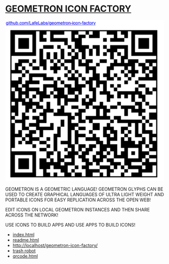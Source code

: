 # [GEOMETRON ICON FACTORY](github.com/LafeLabs/geometron-icon-factory)

![](qrcode.png)

GEOMETRON IS A GEOMETRIC LANGUAGE!
GEOMETRON GLYPHS CAN BE USED TO CREATE GRAPHICAL LANGUAGES OF ULTRA LIGHT WEIGHT AND PORTABLE ICONS FOR EASY REPLICATION ACROSS THE OPEN WEB!

EDIT ICONS ON LOCAL GEOMETRON INSTANCES AND THEN SHARE ACROSS THE NETWORK!

USE ICONS TO BUILD APPS AND USE APPS TO BUILD ICONS!

 - [index.html](index.html)
 - [readme.html](readme.html)
 - [http://localhost/geometron-icon-factory/](http://localhost/geometron-icon-factory/)
 - [trash robot](https://trashrobot.net/)
 - [qrcode.html](qrcode.html)